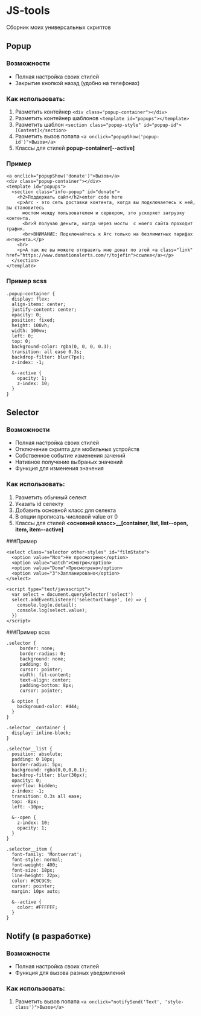 
# JS-tools
Сборник моих универсальных скриптов

## Popup

### Возможности
- Полная настройка своих стилей
- Закрытие кнопкой назад (удобно на телефонах)

### Как использовать:
1. Разметить контейнер `<div class="popup-container"></div>`
2. Разметить контейнер шаблонов `<template id="popups"></template>`
3. Разметить шаблон `<section class="popup-style" id="popup-id">[Content]</section>`
4. Разметить вызов попапа `<a onclick="popupShow('popup-id')">Вызов</a>`
5. Классы для стилей **popup-container[--active]**

### Пример

    <a onclick="popupShow('donate')">Вызов</a>
    <div class="popup-container"></div>
    <template id="popups">
      <section class="info-popup" id="donate">
        <h2>Поддержать сайт</h2>enter code here
        <p>Arc - это сеть доставки контента, когда вы подключаетесь к ней, вы становитесь
          мостом между пользователем и сервером, это ускоряет загрузку контента.
          <br>Я получаю деньги, когда через мосты  с моего сайта проходит трафик.
          <br>ВНИМАНИЕ: Подключайтесь к Arc только на безлимитных тарифах интернета.</p>
        <br>
        <p>А так же вы можете отправить мне донат по этой <a class="link" href="https://www.donationalerts.com/r/tojefin">ссылке</a></p>
      </section>
    </template>

### Пример scss
    .popup-container {
      display: flex;
      align-items: center;
      justify-content: center;
      opacity: 0;
      position: fixed;
      height: 100vh;
      width: 100vw;
      left: 0;
      top: 0;
      background-color: rgba(0, 0, 0, 0.3);
      transition: all ease 0.3s;
      backdrop-filter: blur(7px);
      z-index: -1;

      &--active {
        opacity: 1;
        z-index: 10;
      }
    }

## Selector

### Возможности
- Полная настройка своих стилей
- Отключение скрипта для мобильных устройств
- Собственное событие изменения зачений
- Нативное получение выбраных значений
- Функция для изменения значения

### Как использовать:
1. Разметить обычный селект
2. Указать id селекту
3. Добавить основной класс для селекта
4. В опции прописать числовой value от 0
5. Классы для стилей **<основной класс>__[container, list, list--open, item, item--active]**

###Пример

    <select class="selector other-styles" id="filmState">
      <option value="Non">Не просмотрено</option>
      <option value="watch">Смотрю</option>
      <option value="Done">Просмотрено</option>
      <option value="3">Запланировано</option>
    </select>

    <script type="text/javascript">
      var select = document.querySelector('select')
      select.addEventListener('selectorChange', (e) => {
        console.log(e.detail);
        console.log(select.value);
      })
    </script>

###Пример scss

	.selector {
		 border: none;
		 border-radius: 0;
		 background: none;
		 padding: 0;
		 cursor: pointer;
		 width: fit-content;
		 text-align: center;
		 padding-bottom: 8px;
		 cursor: pointer;

      & option {
        background-color: #444;
      }
    }

    .selector__container {
      display: inline-block;
    }

    .selector__list {
      position: absolute;
      padding: 0 10px;
      border-radius: 5px;
      background: rgba(0,0,0,0.1);
      backdrop-filter: blur(30px);
      opacity: 0;
      overflow: hidden;
      z-index: -1;
      transition: 0.3s all ease;
      top: -8px;
      left: -10px;

      &--open {
        z-index: 10;
        opacity: 1;
      }
    }

    .selector__item {
      font-family: 'Montserrat';
      font-style: normal;
      font-weight: 400;
      font-size: 18px;
      line-height: 22px;
      color: #C9C9C9;
      cursor: pointer;
      margin: 10px auto;

      &--active {
        color: #FFFFFF;
      }
    }


## Notify (в разработке)

### Возможности
- Полная настройка своих стилей
- Функция для вызова разных уведомлений

### Как использовать:
1. Разметить вызов попапа `<a onclick="notifySend('Text', 'style-class')">Вызов</a>`
